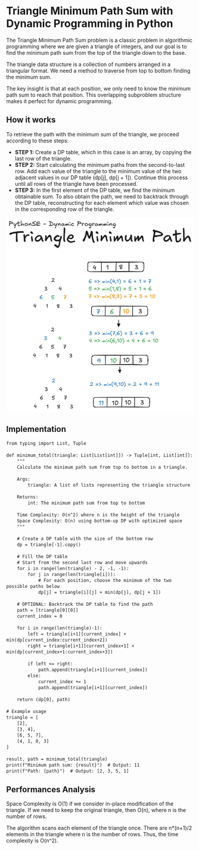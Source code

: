 # Triangle Minimum Path Sum with Dynamic Programming in Python

The Triangle Minimum Path Sum problem is a classic problem in algorithmic programming where we are given a triangle of integers, and our goal is to find the minimum path sum from the top of the triangle down to the base. 

The triangle data structure is a collection of numbers arranged in a triangular format. We need a method to traverse from top to bottom finding the minimum sum.

The key insight is that at each position, we only need to know the minimum path sum to reach that position. This overlapping subproblem structure makes it perfect for dynamic programming.

## How it works

To retrieve the path with the minimum sum of the triangle, we proceed according to these steps:

- **STEP 1:** Create a DP table, which in this case is an array, by copying the last row of the triangle.
- **STEP 2:** Start calculating the minimum paths from the second-to-last row. Add each value of the triangle to the minimum value of the two adjacent values in our DP table (dp[j], dp[j + 1]). Continue this process until all rows of the triangle have been processed.
- **STEP 3:** In the first element of the DP table, we find the minimum obtainable sum. To also obtain the path, we need to backtrack through the DP table, reconstructing for each element which value was chosen in the corresponding row of the triangle.

![Triangle Minimum Path Sum - Dynamic Programming visual representation](/DynamicProgramming/TriangleMinimumPath/res/triangle_minimum_path_visualization.png)

## Implementation
```pyhton
from typing import List, Tuple

def minimum_total(triangle: List[List[int]]) -> Tuple[int, List[int]]:
    """
    Calculate the minimum path sum from top to bottom in a triangle.
    
    Args:
        triangle: A list of lists representing the triangle structure
        
    Returns:
        int: The minimum path sum from top to bottom
        
    Time Complexity: O(n^2) where n is the height of the triangle
    Space Complexity: O(n) using bottom-up DP with optimized space
    """
    
    # Create a DP table with the size of the bottom row
    dp = triangle[-1].copy()
    
    # Fill the DP table
    # Start from the second last row and move upwards
    for i in range(len(triangle) - 2, -1, -1):
        for j in range(len(triangle[i])):
            # For each position, choose the minimum of the two possible paths below
            dp[j] = triangle[i][j] + min(dp[j], dp[j + 1])
    
    # OPTIONAL: Backtrack the DP table to find the path
    path = [triangle[0][0]]
    current_index = 0

    for i in range(len(triangle)-1):
        left = triangle[i+1][current_index] + min(dp[current_index:current_index+2])
        right = triangle[i+1][current_index+1] + min(dp[current_index+1:current_index+3])
        
        if left <= right:
            path.append(triangle[i+1][current_index])
        else:
            current_index += 1
            path.append(triangle[i+1][current_index])

    return (dp[0], path)

# Example usage
triangle = [
    [2],
    [3, 4],
    [6, 5, 7],
    [4, 1, 8, 3]
]

result, path = minimum_total(triangle)
print(f"Minimum path sum: {result}")  # Output: 11
print(f"Path: {path}")  # Output: [2, 3, 5, 1]
```

## Performances Analysis
Space Complexity is O(1) if we consider in-place modification of the triangle. If we need to keep the original triangle, then O(n), where n is the number of rows.

The algorithm scans each element of the triangle once. There are n*(n+1)/2 elements in the triangle where n is the number of rows. Thus, the time complexity is O(n^2).